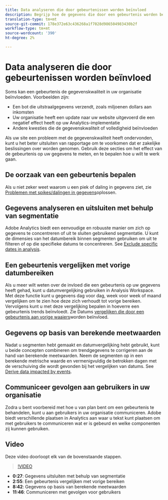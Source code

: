 ```yaml
---
title: Data analyseren die door gebeurtenissen worden beïnvloed
description: Begrijp hoe de gegevens die door een gebeurtenis worden beïnvloed tot algemene gegevenskwaliteit bijdragen.
translation-type: tm+mt
source-git-commit: 178e372e63c436268a1f7028d986504983430b2f
workflow-type: tm+mt
source-wordcount: '390'
ht-degree: 2%

---
```



# Data analyseren die door gebeurtenissen worden beïnvloed

Soms kan een gebeurtenis de gegevenskwaliteit in uw organisatie beïnvloeden. Voorbeelden zijn:

* Een bot die uitstraalgegevens verzendt, zoals miljoenen dollars aan inkomsten
* Uw organisatie heeft een update naar uw website uitgevoerd die een negatief effect heeft op uw Analytics-implementatie
* Andere kwesties die de gegevenskwaliteit of volledigheid beïnvloeden

Als uw site een probleem met de gegevenskwaliteit heeft ondervonden, kunt u het beter uitsluiten van rapportage om te voorkomen dat er zakelijke beslissingen over worden genomen. Gebruik deze secties om het effect van de gebeurtenis op uw gegevens te meten, en te bepalen hoe u wilt te werk gaan.

## De oorzaak van een gebeurtenis bepalen

Als u niet zeker weet waarom u een piek of daling in gegevens ziet, zie [Problemen met spikes/dalingen in gegevens](spikes-drops.md)oplossen.

## Gegevens analyseren en uitsluiten met behulp van segmentatie

Adobe Analytics biedt een eenvoudige en robuuste manier om zich op gegevens te concentreren of uit te sluiten gebruikend segmentatie. U kunt de dimensies van het datumbereik binnen segmenten gebruiken om uit te filteren of op die specifieke datums te concentreren. See [Exclude specific dates in analysis](segments.md).

## Een gebeurtenis vergelijken met vorige datumbereiken

Als u meer wilt weten over de invloed die een gebeurtenis op uw gegevens heeft gehad, kunt u datumvergelijking gebruiken in Analysis Workspace. Met deze functie kunt u gegevens dag voor dag, week voor week of maand vergelijken om te zien hoe deze zich verhoudt tot vorige bereiken. Vervolgens kunt u met deze vergelijking bepalen in hoeverre een gebeurtenis trends beïnvloedt. Zie Datums [vergelijken die door een gebeurtenis aan vorige waaiers](compare-dates.md)worden beïnvloed.

## Gegevens op basis van berekende meetwaarden

Nadat u segmenten hebt gemaakt en datumvergelijking hebt gebruikt, kunt u beide concepten combineren om trendgegevens te corrigeren aan de hand van berekende meetwaarden. Neem de segmenten op in een berekende metrische waarde en vermenigvuldig de betrokken dagen met de verschuiving die wordt gevonden bij het vergelijken van datums. See [Derive data impacted by events](calcmetrics.md).

## Communiceer gevolgen aan gebruikers in uw organisatie

Zodra u bent voorbereid met hoe u van plan bent om een gebeurtenis te behandelen, kunt u aan gebruikers in uw organisatie [](communicate.md)communiceren. Adobe biedt verschillende plaatsen in Analytics aan waar u tekst kunt plaatsen om met gebruikers te communiceren wat er is gebeurd en welke componenten zij kunnen gebruiken.

## Video

Deze video doorloopt elk van de bovenstaande stappen.

>[!VIDEO](https://video.tv.adobe.com/v/33316?quality=12)

* **0:27**: Gegevens uitsluiten met behulp van segmentatie
* **2:55**: Een gebeurtenis vergelijken met vorige bereiken
* **8:42**: Gegevens op basis van berekende meetwaarden
* **11:46**: Communiceren met gevolgen voor gebruikers
